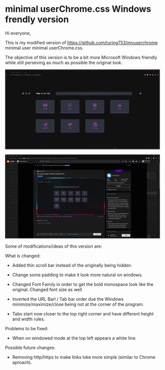 minimal userChrome.css Windows frendly version
============

Hi everyone, 

This is my modified version of https://github.com/turing753/myuserchrome minimal user minimal userChrome.css.

The objective of this version is to be a bit more Microsoft Windows friendly while still perseving as much as possible the original look. 

![alt text](https://raw.githubusercontent.com/Cl3m3nt1n4/myuserchrome/master/readme%20content/print0.png)

![alt text](https://raw.githubusercontent.com/Cl3m3nt1n4/myuserchrome/master/readme%20content/print1.png)


Some of modifications/ideas of this version are:

What is changed:

+ Added thin scroll bar instead of the originally being hidden.

+ Change some padding to make it look more natural on windows. 

+ Changed Font Family in order to get the bold monospace look like the original. Changed font size as well

+ Inverted the URL Barl / Tab bar order due the Windows minimize/maximize/close being not at the corner of the program.

+ Tabs start now closer to the top right corner and have different height and width rules.

Problems to be fixed: 

+ When on windowed mode at the top left appears a white line. 

Possible future changes: 

+ Removing http/https to make links loke more simple (similar to Chrome aproach).



